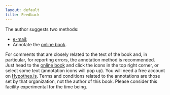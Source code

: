 ```yaml
---
layout: default
title: Feedback
---
```


The author suggests two methods:

-  <a href="mailto:asceticprogrammer@piccolboni.info">e-mail</a>;
-  Annotate the <a href="/book">online book</a>.


For comments that are closely related to the text of the book and, in particular, for reporting errors, the annotation method is recommended. Just head to the  <a href="/book">online book</a> and click the icons in the top right corner, or select some text (annotation icons will pop up). You will need a free account on <a href="http://hypothes.is">Hypothes.is</a>. Terms and conditions related to the annotations are those set by that organization, not the author of this book. Please consider this facility experimental for the time being.
